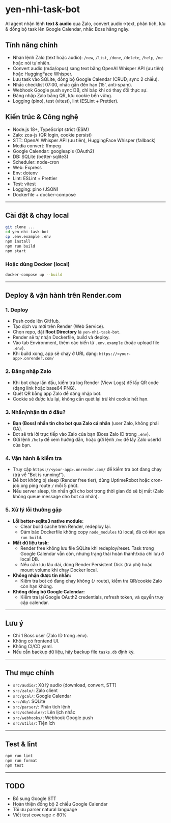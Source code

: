 # yen-nhi-task-bot

AI agent nhận lệnh **text & audio** qua Zalo, convert audio→text, phân tích, lưu & đồng bộ task lên Google Calendar, nhắc Boss hằng ngày.

## Tính năng chính

- Nhận lệnh Zalo (text hoặc audio): `/new`, `/list`, `/done`, `/delete`, `/help`, `/me` hoặc nói tự nhiên.
- Convert audio (m4a/opus) sang text bằng OpenAI Whisper API (ưu tiên) hoặc HuggingFace Whisper.
- Lưu task vào SQLite, đồng bộ Google Calendar (CRUD, sync 2 chiều).
- Nhắc checklist 07:00, nhắc gần đến hạn (15', anti-spam).
- Webhook Google push sync DB, chỉ báo khi có thay đổi thực sự.
- Đăng nhập Zalo bằng QR, lưu cookie bền vững.
- Logging (pino), test (vitest), lint (ESLint + Prettier).

## Kiến trúc & Công nghệ

- Node.js 18+, TypeScript strict (ESM)
- Zalo: zca-js (QR login, cookie persist)
- STT: OpenAI Whisper API (ưu tiên), HuggingFace Whisper (fallback)
- Media convert: ffmpeg
- Google Calendar: googleapis (OAuth2)
- DB: SQLite (better-sqlite3)
- Scheduler: node-cron
- Web: Express
- Env: dotenv
- Lint: ESLint + Prettier
- Test: vitest
- Logging: pino (JSON)
- Dockerfile + docker-compose

---

## Cài đặt & chạy local

```bash
git clone ...
cd yen-nhi-task-bot
cp .env.example .env
npm install
npm run build
npm start
```

### Hoặc dùng Docker (local)
```bash
docker-compose up --build
```

---

## Deploy & vận hành trên Render.com

### 1. Deploy
- Push code lên GitHub.
- Tạo dịch vụ mới trên Render (Web Service).
- Chọn repo, đặt **Root Directory** là `yen-nhi-task-bot`.
- Render sẽ tự nhận Dockerfile, build và deploy.
- Vào tab Environment, thêm các biến từ `.env.example` (hoặc upload file `.env`).
- Khi build xong, app sẽ chạy ở URL dạng: `https://<your-app>.onrender.com/`

### 2. Đăng nhập Zalo
- Khi bot chạy lần đầu, kiểm tra log Render (View Logs) để lấy QR code (dạng link hoặc base64 PNG).
- Quét QR bằng app Zalo để đăng nhập bot.
- Cookie sẽ được lưu lại, không cần quét lại trừ khi cookie hết hạn.

### 3. Nhắn/nhận tin ở đâu?
- **Bạn (Boss) nhắn tin cho bot qua Zalo cá nhân** (user Zalo, không phải OA).
- Bot sẽ trả lời trực tiếp vào Zalo của bạn (Boss Zalo ID trong `.env`).
- Gửi lệnh `/help` để xem hướng dẫn, hoặc gửi lệnh `/me` để lấy Zalo userId của bạn.

### 4. Vận hành & kiểm tra
- Truy cập `https://<your-app>.onrender.com/` để kiểm tra bot đang chạy (trả về "Bot is running!").
- Để bot không bị sleep (Render free tier), dùng UptimeRobot hoặc cron-job.org ping route `/` mỗi 5 phút.
- Nếu server sleep, tin nhắn gửi cho bot trong thời gian đó sẽ bị mất (Zalo không queue message cho bot cá nhân).

### 5. Xử lý lỗi thường gặp
- **Lỗi better-sqlite3 native module:**
  - Clear build cache trên Render, redeploy lại.
  - Đảm bảo Dockerfile không copy `node_modules` từ local, đã có `RUN npm run build`.
- **Mất dữ liệu task:**
  - Render free không lưu file SQLite khi redeploy/reset. Task trong Google Calendar vẫn còn, nhưng trạng thái hoàn thành/xóa chỉ lưu ở local DB.
  - Nếu cần lưu lâu dài, dùng Render Persistent Disk (trả phí) hoặc mount volume khi chạy Docker local.
- **Không nhận được tin nhắn:**
  - Kiểm tra bot có đang chạy không (`/` route), kiểm tra QR/cookie Zalo còn hạn không.
- **Không đồng bộ Google Calendar:**
  - Kiểm tra lại Google OAuth2 credentials, refresh token, và quyền truy cập calendar.

---

## Lưu ý
- Chỉ 1 Boss user (Zalo ID trong .env).
- Không có frontend UI.
- Không CI/CD yaml.
- Nếu cần backup dữ liệu, hãy backup file `tasks.db` định kỳ.

---

## Thư mục chính
- `src/audio/`: Xử lý audio (download, convert, STT)
- `src/zalo/`: Zalo client
- `src/gcal/`: Google Calendar
- `src/db/`: SQLite
- `src/parser/`: Phân tích lệnh
- `src/scheduler/`: Lên lịch nhắc
- `src/webhooks/`: Webhook Google push
- `src/utils/`: Tiện ích

---

## Test & lint
```bash
npm run lint
npm run format
npm test
```

---

## TODO
- Bổ sung Google STT
- Hoàn thiện đồng bộ 2 chiều Google Calendar
- Tối ưu parser natural language
- Viết test coverage ≥ 80%
